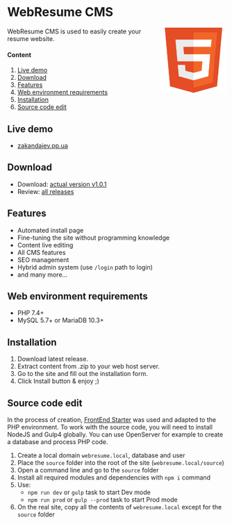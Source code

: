 # WebResume CMS
<img width=150 align="right" src="https://raw.githubusercontent.com/zakandaiev/webresume-cms/main/source/src/root-files/favicon.svg" alt="Logo">
WebResume CMS is used to easily create your resume website.

#### Content
1. [Live demo](#live-demo)
2. [Download](#download)
3. [Features](#features)
4. [Web environment requirements](#web-environment-requirements)
5. [Installation](#installation)
6. [Source code edit](#source-code-edit)

## Live demo
* [zakandaiev.pp.ua](https://zakandaiev.pp.ua)

## Download
* Download: [actual version v1.0.1](https://github.com/zakandaiev/webresume-cms/files/7932826/webresume-cms-v1.0.1.zip)
* Review: [all releases](https://github.com/zakandaiev/webresume-cms/releases)

## Features
* Automated install page
* Fine-tuning the site without programming knowledge
* Content live editing
* All CMS features
* SEO management
* Hybrid admin system (use `/login` path to login)
* and many more...

## Web environment requirements
* PHP 7.4+
* MySQL 5.7+ or MariaDB 10.3+

## Installation
1. Download latest release.
2. Extract content from .zip to your web host server.
3. Go to the site and fill out the installation form.
4. Click Install button & enjoy ;)

## Source code edit
In the process of creation, [FrontEnd Starter](https://github.com/zakandaiev/frontend-starter) was used and adapted to the PHP environment. To work with the source code, you will need to install NodeJS and Gulp4 globally. You can use OpenServer for example to create a database and process PHP code.
1. Create a local domain `webresume.local`, database and user
2. Place the `source` folder into the root of the site (`webresume.local/source`)
3. Open a command line and go to the `source` folder
4. Install all required modules and dependencies with `npm i` command
5. Use:
	* `npm run dev` or `gulp` task to start Dev mode
	* `npm run prod` or `gulp --prod` task to start Prod mode
6. On the real site, copy all the contents of `webresume.local` except for the `source` folder
